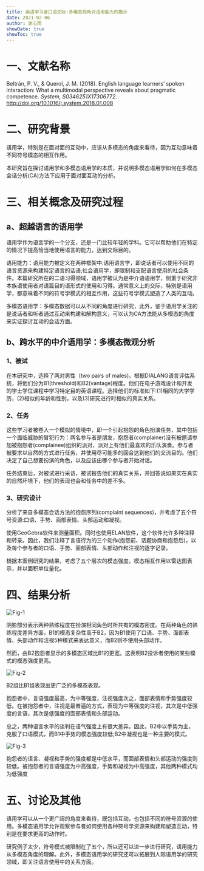 ```yaml
---
title: 英语学习者口语交际:多模态视角对语用能力的揭示
date: 2021-02-06
author: 谢心雨
showDate: true
showToc: true
---
```


# 一、文献名称

Beltrán, P. V., & Querol, J. M. (2018). English language learners’ spoken interaction: What a multimodal perspective reveals about pragmatic competence. *System,  S0346251X17306772.* http://doi.org/10.1016/j.system.2018.01.008 

# 二、研究背景

语用学，特别是在面对面的互动中，应该从多模态的角度来看待，因为互动意味着不同符号模态的相互作用。

本研究旨在探讨语用学和多模态语用学的本质，并说明多模态语用学如何在多模态会话分析(CA)方法下应用于面对面互动的分析。

# 三、相关概念及研究过程

## a、超越语言的语用学

语用学作为语言学的一个分支，还是一门比较年轻的学科。它可以帮助他们在特定的情况下提高恰当地使用语言的能力，达到交际目的。

语用能力：语用能力被定义在两种框架中:语用语言学，即说话者可以使用不同的语言资源来构建特定语言的话语;社会语用学，即限制和支配语言使用的社会条件。本篇研究所在的二语习得领域，语用学被认为是中介语语用学，侧重于研究非本族语使用者对语篇目的语形式的使用和习得。通常意义上的交际，特别是语用学，都意味着不同的符号学模式的相互作用，这些符号学模式塑造了人类的互动。

多模态语用学：多模态数据可以从不同的角度进行研究，此外，鉴于语用学关注的是说话者和听者通过互动来构建和解构意义，可以认为CA方法能从多模态的角度来实证探讨互动的会话方面。

## b、跨水平的中介语用学：多模态微观分析

### 1、被试

在本研究中，选择了两对男性（two pairs of males)。根据DIALANG语言评估系统，将他们分为B1(threshold)和B2(vantage)程度。他们在电子游戏设计和开发的学士学位课程中学习特定目的英语课程。选择他们的标准如下:(1)相同的大学学历，(2)相似的年龄和性别，以及(3)研究进行时相似的真实关系。

### 2、任务

这些学习者被卷入一个模拟的情境中，即一个引起抱怨的角色扮演任务，其中包括一个面临威胁的冒犯行为：两名参与者是朋友，抱怨者(complainer)没有被邀请参加被抱怨者(complainee)组织的派对，派对上有他们最喜欢的乐队演奏。参与者被要求以自然的方式进行任务，并使用尽可能多的回合达到他们的交流目的。他们决定了自己想要扮演的角色，以及应该由哪个参与者开始对话。

任务结束后，对被试进行采访，被试报告他们的真实关系，并回答说如果实在真实的自然环境下，他们的表现也会和任务中的差不多。

### 3、研究设计

分析了来自多模态会话方法的抱怨序列(complaint sequences)，并考虑了五个符号资源:口语、手势、面部表情、头部运动和凝视。

使用GeoGebra软件来测量面积。同时也使用ELAN软件，这个软件允许多种注释和转录。因此，我们注释了言语行为的三个动作(抱怨前、话题协商和抱怨后)，以及每个参与者的口语、手势、面部表情、头部动作和注视的逐字记录。

根据本案例研究的结果，考虑了五个层次的模态强度。模态相互作用以雷达图表示，并以面积单位量化。

# 四、结果分析

![Fig-1](../Supporting_Information/2021-02-07-XXY2-Fig-1.png)

阴影部分表示两种熟练程度在扮演相同角色时所共有的模态密度。在两种角色的熟练程度差异方面，B1的模态复杂性高于B2，因为B1使用了口语、手势、面部表情、头部动作和注视5种模式来表达意义，而B2则不使用头部动作。

然而，由B2抱怨者显示的多模态区域比B1的更宽。这表明B2投诉者使用的某些模式的模态强度更高。

![Fig-2](../Supporting_Information/2021-02-07-XXY2-Fig-2.png)

B2组比B1组表现出更广泛的多模态表现。

抱怨者中，言语强度最高，为中等强度，注视强度次之，面部表情和手势强度较低。在被抱怨者中，注视是最普遍的方式，表现为中等强度的注视，其次是中低强度的言语，其次是低强度的面部表情和头部运动。

总之，两种语言水平的谈判在语气强度上有很大差异。因此，B2中以手势为主，克服了口语模式，而B1中手势的模态强度较低;B2中凝视也是一种主要的模式。

![Fig-3](../Supporting_Information/2021-02-07-XXY2-Fig-3.png)

抱怨者的语言、凝视和手势的强度都是中低水平，而面部表情和头部运动的强度则较低。被抱怨者的言语强度为中高强度，手势和凝视为中高强度，其他两种模式均为低强度

# 五、讨论及其他

语用学可以从一个更广阔的角度来看待，既包括互动，也包括不同的符号资源的使用。多模态语用学允许观察参与者如何使用各种符号学资源来构建和塑造互动，特别是在要求更高的动作时。

研究例子太少，符号模式被限制在了五个，所以还可以进一步进行研究，语用能力从多模态角度的理解。此外，多模态语用学的研究还可以拓展到人际语用学的研究领域，即关注语言使用中的关系方面。
